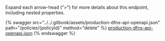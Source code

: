 Expand each arrow-head (">") for more details about this endpoint, including nested properties.  

 {% swagger src="../../.gitbook/assets/production-dfns-api-openapi.json" path="/policies/{policyId}" method="delete" %}
[production-dfns-api-openapi.json](../../.gitbook/assets/production-dfns-api-openapi.json)
{% endswagger %}
